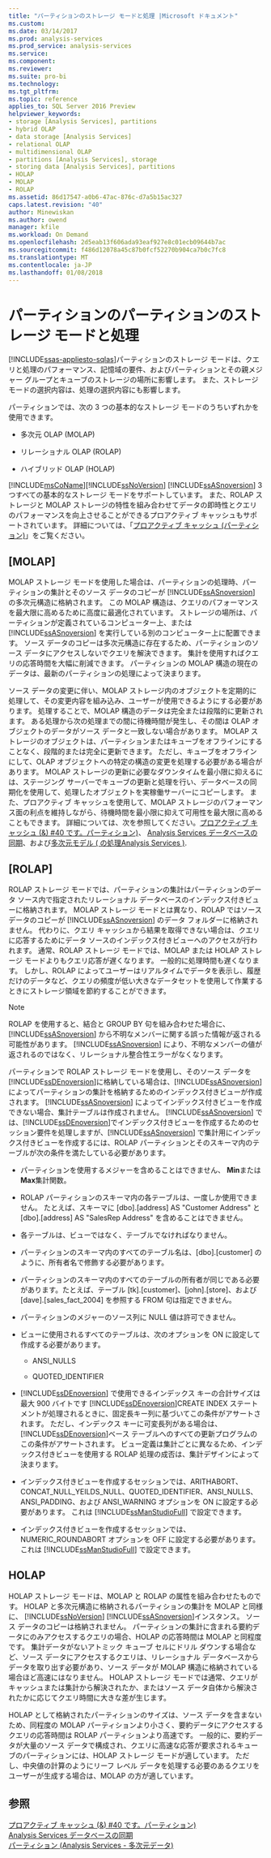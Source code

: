 ```yaml
---
title: "パーティションのストレージ モードと処理 |Microsoft ドキュメント"
ms.custom: 
ms.date: 03/14/2017
ms.prod: analysis-services
ms.prod_service: analysis-services
ms.service: 
ms.component: 
ms.reviewer: 
ms.suite: pro-bi
ms.technology: 
ms.tgt_pltfrm: 
ms.topic: reference
applies_to: SQL Server 2016 Preview
helpviewer_keywords:
- storage [Analysis Services], partitions
- hybrid OLAP
- data storage [Analysis Services]
- relational OLAP
- multidimensional OLAP
- partitions [Analysis Services], storage
- storing data [Analysis Services], partitions
- HOLAP
- MOLAP
- ROLAP
ms.assetid: 86d17547-a0b6-47ac-876c-d7a5b15ac327
caps.latest.revision: "40"
author: Minewiskan
ms.author: owend
manager: kfile
ms.workload: On Demand
ms.openlocfilehash: 2d5eab13f606ada93eaf927e8c01ecb09644b7ac
ms.sourcegitcommit: f486d12078a45c87b0fcf52270b904ca7b0c7fc8
ms.translationtype: MT
ms.contentlocale: ja-JP
ms.lasthandoff: 01/08/2018
---
```

# <a name="partitions---partition-storage-modes-and-processing"></a>パーティションのパーティションのストレージ モードと処理
[!INCLUDE[ssas-appliesto-sqlas](../../includes/ssas-appliesto-sqlas.md)]パーティションのストレージ モードは、クエリと処理のパフォーマンス、記憶域の要件、およびパーティションとその親メジャー グループとキューブのストレージの場所に影響します。 また、ストレージ モードの選択内容は、処理の選択内容にも影響します。  
  
 パーティションでは、次の 3 つの基本的なストレージ モードのうちいずれかを使用できます。  
  
-   多次元 OLAP (MOLAP)  
  
-   リレーショナル OLAP (ROLAP)  
  
-   ハイブリッド OLAP (HOLAP)  
  
 [!INCLUDE[msCoName](../../includes/msconame-md.md)][!INCLUDE[ssNoVersion](../../includes/ssnoversion-md.md)] [!INCLUDE[ssASnoversion](../../includes/ssasnoversion-md.md)] 3 つすべての基本的なストレージ モードをサポートしています。 また、ROLAP ストレージと MOLAP ストレージの特性を組み合わせてデータの即時性とクエリのパフォーマンスを向上させることができるプロアクティブ キャッシュもサポートされています。 詳細については、「[プロアクティブ キャッシュ (パーティション)](../../analysis-services/multidimensional-models-olap-logical-cube-objects/partitions-proactive-caching.md)」をご覧ください。  
  
## <a name="molap"></a>[MOLAP]  
 MOLAP ストレージ モードを使用した場合は、パーティションの処理時、パーティションの集計とそのソース データのコピーが [!INCLUDE[ssASnoversion](../../includes/ssasnoversion-md.md)] の多次元構造に格納されます。 この MOLAP 構造は、クエリのパフォーマンスを最大限に高めるために高度に最適化されています。 ストレージの場所は、パーティションが定義されているコンピューター上、または [!INCLUDE[ssASnoversion](../../includes/ssasnoversion-md.md)] を実行している別のコンピューター上に配置できます。 ソース データのコピーは多次元構造に存在するため、パーティションのソース データにアクセスしないでクエリを解決できます。 集計を使用すればクエリの応答時間を大幅に削減できます。 パーティションの MOLAP 構造の現在のデータは、最新のパーティションの処理によって決まります。  
  
 ソース データの変更に伴い、MOLAP ストレージ内のオブジェクトを定期的に処理して、その変更内容を組み込み、ユーザーが使用できるようにする必要があります。 処理することで、MOLAP 構造のデータは完全または段階的に更新されます。 ある処理から次の処理までの間に待機時間が発生し、その間は OLAP オブジェクトのデータがソース データと一致しない場合があります。 MOLAP ストレージのオブジェクトは、パーティションまたはキューブをオフラインにすることなく、段階的または完全に更新できます。 ただし、キューブをオフラインにして、OLAP オブジェクトへの特定の構造の変更を処理する必要がある場合があります。 MOLAP ストレージの更新に必要なダウンタイムを最小限に抑えるには、ステージング サーバーでキューブの更新と処理を行い、データベースの同期化を使用して、処理したオブジェクトを実稼働サーバーにコピーします。 また、プロアクティブ キャッシュを使用して、MOLAP ストレージのパフォーマンス面の利点を維持しながら、待機時間を最小限に抑えて可用性を最大限に高めることもできます。 詳細については、次を参照してください。[プロアクティブ キャッシュ (&) #40 です。パーティション&#41;](../../analysis-services/multidimensional-models-olap-logical-cube-objects/partitions-proactive-caching.md)、 [Analysis Services データベースの同期](../../analysis-services/multidimensional-models/synchronize-analysis-services-databases.md)、および[多次元モデル &#40; の処理Analysis Services &#41;](../../analysis-services/multidimensional-models/processing-a-multidimensional-model-analysis-services.md).  
  
## <a name="rolap"></a>[ROLAP]  
 ROLAP ストレージ モードでは、パーティションの集計はパーティションのデータ ソース内で指定されたリレーショナル データベースのインデックス付きビューに格納されます。 MOLAP ストレージ モードとは異なり、ROLAP ではソース データのコピーが [!INCLUDE[ssASnoversion](../../includes/ssasnoversion-md.md)] のデータ フォルダーに格納されません。 代わりに、クエリ キャッシュから結果を取得できない場合は、クエリに応答するためにデータ ソースのインデックス付きビューへのアクセスが行われます。 通常、ROLAP ストレージ モードでは、MOLAP または HOLAP ストレージ モードよりもクエリ応答が遅くなります。 一般的に処理時間も遅くなります。 しかし、ROLAP によってユーザーはリアルタイムでデータを表示し、履歴だけのデータなど、クエリの頻度が低い大きなデータセットを使用して作業するときにストレージ領域を節約することができます。  
  
> [!NOTE]  
>  ROLAP を使用すると、結合と GROUP BY 句を組み合わせた場合に、[!INCLUDE[ssASnoversion](../../includes/ssasnoversion-md.md)] から不明なメンバーに関する誤った情報が返される可能性があります。 [!INCLUDE[ssASnoversion](../../includes/ssasnoversion-md.md)]  により、不明なメンバーの値が返されるのではなく、リレーショナル整合性エラーがなくなります。  
  
 パーティションで ROLAP ストレージ モードを使用し、そのソース データを [!INCLUDE[ssDEnoversion](../../includes/ssdenoversion-md.md)]に格納している場合は、[!INCLUDE[ssASnoversion](../../includes/ssasnoversion-md.md)] によってパーティションの集計を格納するためのインデックス付きビューが作成されます。 [!INCLUDE[ssASnoversion](../../includes/ssasnoversion-md.md)] によってインデックス付きビューを作成できない場合、集計テーブルは作成されません。 [!INCLUDE[ssASnoversion](../../includes/ssasnoversion-md.md)] では、[!INCLUDE[ssDEnoversion](../../includes/ssdenoversion-md.md)]でインデックス付きビューを作成するためのセッション要件を処理しますが、[!INCLUDE[ssASnoversion](../../includes/ssasnoversion-md.md)] で集計用にインデックス付きビューを作成するには、ROLAP パーティションとそのスキーマ内のテーブルが次の条件を満たしている必要があります。  
  
-   パーティションを使用するメジャーを含めることはできません、 **Min**または**Max**集計関数。  
  
-   ROLAP パーティションのスキーマ内の各テーブルは、一度しか使用できません。 たとえば、スキーマに [dbo].[address] AS "Customer Address" と [dbo].[address] AS "SalesRep Address" を含めることはできません。  
  
-   各テーブルは、ビューではなく、テーブルでなければなりません。  
  
-   パーティションのスキーマ内のすべてのテーブル名は、[dbo].[customer] のように、所有者名で修飾する必要があります。  
  
-   パーティションのスキーマ内のすべてのテーブルの所有者が同じである必要があります。たとえば、テーブル [tk].[customer]、[john].[store]、および [dave].[sales_fact_2004] を参照する FROM 句は指定できません。  
  
-   パーティションのメジャーのソース列に NULL 値は許可できません。  
  
-   ビューに使用されるすべてのテーブルは、次のオプションを ON に設定して作成する必要があります。  
  
    -   ANSI_NULLS  
  
    -   QUOTED_IDENTIFIER  
  
-   [!INCLUDE[ssDEnoversion](../../includes/ssdenoversion-md.md)] で使用できるインデックス キーの合計サイズは最大 900 バイトです [!INCLUDE[ssDEnoversion](../../includes/ssdenoversion-md.md)]CREATE INDEX ステートメントが処理されるときに、固定長キー列に基づいてこの条件がアサートされます。 ただし、インデックス キーに可変長列がある場合は、[!INCLUDE[ssDEnoversion](../../includes/ssdenoversion-md.md)]ベース テーブルへのすべての更新プログラムのこの条件がアサートされます。 ビュー定義は集計ごとに異なるため、インデックス付きビューを使用する ROLAP 処理の成否は、集計デザインによって決まります。  
  
-   インデックス付きビューを作成するセッションでは、ARITHABORT、CONCAT_NULL_YEILDS_NULL、QUOTED_IDENTIFIER、ANSI_NULLS、ANSI_PADDING、および ANSI_WARNING オプションを ON に設定する必要があります。 これは [!INCLUDE[ssManStudioFull](../../includes/ssmanstudiofull-md.md)] で設定できます。  
  
-   インデックス付きビューを作成するセッションでは、NUMERIC_ROUNDABORT オプションを OFF に設定する必要があります。 これは [!INCLUDE[ssManStudioFull](../../includes/ssmanstudiofull-md.md)] で設定できます。  
  
## <a name="holap"></a>HOLAP  
 HOLAP ストレージ モードは、MOLAP と ROLAP の属性を組み合わせたものです。 HOLAP と多次元構造に格納されるパーティションの集計を MOLAP と同様に、 [!INCLUDE[ssNoVersion](../../includes/ssnoversion-md.md)] [!INCLUDE[ssASnoversion](../../includes/ssasnoversion-md.md)]インスタンス。 ソース データのコピーは格納されません。 パーティションの集計に含まれる要約データにのみアクセスするクエリの場合、HOLAP の応答時間は MOLAP と同程度です。 集計データがないアトミック キューブ セルにドリル ダウンする場合など、ソース データにアクセスするクエリは、リレーショナル データベースからデータを取り出す必要があり、ソース データが MOLAP 構造に格納されている場合ほど高速にはなりません。 HOLAP ストレージ モードでは通常、クエリがキャッシュまたは集計から解決されたか、またはソース データ自体から解決されたかに応じてクエリ時間に大きな差が生じます。  
  
 HOLAP として格納されたパーティションのサイズは、ソース データを含まないため、同程度の MOLAP パーティションより小さく、要約データにアクセスするクエリの応答時間は ROLAP パーティションより高速です。 一般的に、要約データが大量のソース データで構成され、クエリに高速な応答が要求されるキューブのパーティションには、HOLAP ストレージ モードが適しています。 ただし、中央値の計算のようにリーフ レベル データを処理する必要のあるクエリをユーザーが生成する場合は、MOLAP の方が適しています。  
  
## <a name="see-also"></a>参照  
 [プロアクティブ キャッシュ (&) #40 です。パーティション&#41;](../../analysis-services/multidimensional-models-olap-logical-cube-objects/partitions-proactive-caching.md)   
 [Analysis Services データベースの同期](../../analysis-services/multidimensional-models/synchronize-analysis-services-databases.md)   
 [パーティション (Analysis Services - 多次元データ)](../../analysis-services/multidimensional-models-olap-logical-cube-objects/partitions-analysis-services-multidimensional-data.md)  
  
  
